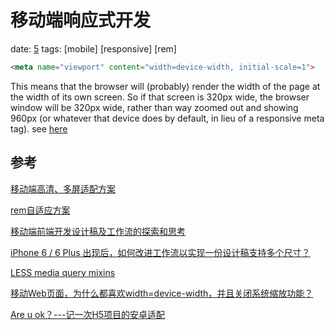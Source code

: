 # 移动端响应式开发
date: [5]
tags: [mobile] [responsive] [rem]

```html
<meta name="viewport" content="width=device-width, initial-scale=1">
```
This means that the browser will (probably) render the width of the page at the width of its own screen.
So if that screen is 320px wide, the browser window will be 320px wide, rather than way zoomed out and showing 960px
(or whatever that device does by default, in lieu of a responsive meta tag). see [here][100]

## 参考
[移动端高清、多屏适配方案][1]

[rem自适应方案][2]

[移动端前端开发设计稿及工作流的探索和思考][3]

[iPhone 6 / 6 Plus 出现后，如何改进工作流以实现一份设计稿支持多个尺寸？][4]

[LESS media query mixins][5]

[移动Web页面，为什么都喜欢width=device-width，并且关闭系统缩放功能？][6]

[Are u ok？---记一次H5项目的安卓适配][7]

[1]:http://div.io/topic/1092#devtoutiao.com/16 "移动端高清、多屏适配方案"
[2]:https://github.com/imweb/mobile/issues/3  "rem自适应方案"
[3]:http://www.haorooms.com/post/ydd_qd_workflow "移动端前端开发设计稿及工作流的探索和思考"
[4]:https://www.zhihu.com/question/25308946 "iPhone 6 / 6 Plus 出现后，如何改进工作流以实现一份设计稿支持多个尺寸？"
[5]:http://simbo.github.io/2014/03/less-media-query-mixins.html "LESS media query mixins"
[6]:https://segmentfault.com/q/1010000000305316 "移动Web页面，为什么都喜欢width=device-width，并且关闭系统缩放功能？"
[7]:http://taobaofed.org/blog/2015/10/28/auto-layout-in-h5-project/ "Are u ok？---记一次H5项目的安卓适配"

[100]:https://css-tricks.com/snippets/html/responsive-meta-tag/
